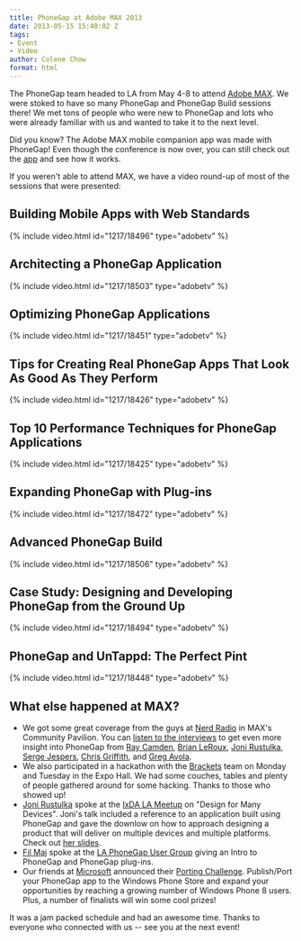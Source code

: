 ```yaml
---
title: PhoneGap at Adobe MAX 2013
date: 2013-05-15 15:40:02 Z
tags:
- Event
- Video
author: Colene Chow
format: html
---
```


The PhoneGap team headed to LA from May 4-8 to attend [Adobe MAX](http://max.adobe.com). We were stoked to have so many PhoneGap and PhoneGap Build sessions there! We met tons of people who were new to PhoneGap and lots who were already familiar with us and wanted to take it to the next level.

Did you know? The Adobe MAX mobile companion app was made with PhoneGap! Even though the conference is now over, you can still check out the [app](http://max.adobe.com/community/mobile-apps.html) and see how it works.

If you weren't able to attend MAX, we have a video round-up of most of the sessions that were presented:

## Building Mobile Apps with Web Standards

{% include video.html id="1217/18496" type="adobetv" %}

## Architecting a PhoneGap Application

{% include video.html id="1217/18503" type="adobetv" %}

## Optimizing PhoneGap Applications

{% include video.html id="1217/18451" type="adobetv" %}

## Tips for Creating Real PhoneGap Apps That Look As Good As They Perform

{% include video.html id="1217/18426" type="adobetv" %}

## Top 10 Performance Techniques for PhoneGap Applications

{% include video.html id="1217/18425" type="adobetv" %}

## Expanding PhoneGap with Plug-ins

{% include video.html id="1217/18472" type="adobetv" %}

## Advanced PhoneGap Build

{% include video.html id="1217/18506" type="adobetv" %}

## Case Study: Designing and Developing PhoneGap from the Ground Up

{% include video.html id="1217/18494" type="adobetv" %}

## PhoneGap and UnTappd: The Perfect Pint

{% include video.html id="1217/18448" type="adobetv" %}

## What else happened at MAX?

* We got some great coverage from the guys at [Nerd Radio](http://www.nerdradio.com/) in MAX's Community Pavilion. You can [listen to the interviews](http://blog.nerdradio.com/tagged/phonegap) to get even more insight into PhoneGap from [Ray Camden](http://twitter.com/cfjedimaster), [Brian LeRoux](http://twitter.com/brianleroux), [Joni Rustulka](http://twitter.com/jahoni), [Serge Jespers](http://twitter.com/sjespers), [Chris Griffith](http://twitter.com/chrisgriffith), and [Greg Avola](http://twitter.com/gregavola).
* We also participated in a hackathon with the [Brackets](http://brackets.io) team on Monday and Tuesday in the Expo Hall. We had some couches, tables and plenty of people gathered around for some hacking. Thanks to those who showed up!
* [Joni Rustulka](http://twitter.com/jahoni) spoke at the [IxDA LA Meetup](http://design4manydevices.eventbrite.com/) on "Design for Many Devices". Joni's talk included a reference to an application built using PhoneGap and gave the downlow on how to approach designing a product that will deliver on multiple devices and multiple platforms. Check out [her slides](http://www.slideshare.net/jahoni/design-for-many-devices).
* [Fil Maj](http://twitter.com/filmaj) spoke at the [LA PhoneGap User Group](http://www.meetup.com/laphonegap/events/116015432) giving an Intro to PhoneGap and PhoneGap plug-ins.
* Our friends at [Microsoft](http://microsoft.com) announced their [Porting Challenge](http://www.phonegapwpchallenge.com/). Publish/Port your PhoneGap app to the Windows Phone Store and expand your opportunities by reaching a growing number of Windows Phone 8 users. Plus, a number of finalists will win some cool prizes!

It was a jam packed schedule and had an awesome time. Thanks to everyone who connected with us -- see you at the next event!
